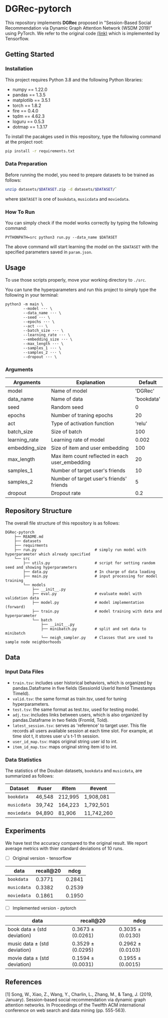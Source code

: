
# DGRec-pytorch

This repository implements **DGRec** proposed in "Session-Based Social Recommendation via Dynamic Graph Attention Network (WSDM 2019)" using PyTorch. 
We refer to the original code [(link)](https://github.com/DeepGraphLearning/RecommenderSystems/tree/master/socialRec) which is implemented by Tensorflow.

## Getting Started

### Installation

This project requires Python 3.8 and the following Python libraries:
- numpy == 1.22.0
- pandas == 1.3.5
- matplotlib == 3.5.1
- torch == 1.8.2
- fire == 0.4.0
- tqdm == 4.62.3
- loguru == 0.5.3
- dotmap == 1.3.17

To install the pacakges used in this repository, type the following command at the project root:
```bash
pip install -r requirements.txt
```

### Data Preparation

Before running the model, you need to prepare datasets to be trained as follows:
```bash
unzip datasets/$DATASET.zip -d datasets/$DATASET/`
```
where `$DATASET` is one of `bookdata`, `musicdata` and `moviedata`. 


### How To Run
You can simply check if the model works correctly by typing the following command:
```
PYTHONPATH=src python3 run.py --data_name $DATASET
```
The above command will start learning the model on the `$DATASET` with the specified parameters saved in `param.json`.

## Usage
To use those scripts properly, move your working directory to `./src`.

You can tune the hyperparameters and run this project to simply type the following in your terminal:

```
python3 -m main \
        --model ··· \
        --data_name ··· \
        --seed ··· \
        --epochs ··· \
        --act ··· \
        --batch_size ··· \
        --learning_rate ··· \
        --embedding_size ··· \
        --max_length ··· \
        --samples_1 ··· \
        --samples_2 ··· \
        --dropout ··· \
```
  
### Arguments

|Arguments|Explanation|Default|
|------|---|---|
|model|Name of model|'DGRec'|
|data_name|Name of data|'bookdata'|
|seed|Random seed|0|
|epochs|Number of traning epochs |20|
|act|Type of activation function|'relu'|
|batch_size|Size of batch|100|
|learning_rate|Learning rate of model|0.002|
|embedding_size|Size of item and user embedding|100|
|max_length|Max item count reflected in each user_embedding|20|
|samples_1|Number of target user's friends|10|
|samples_2|Number of target user's friends' friends|5|
|dropout|Dropout rate|0.2|

## Repository Structure

The overall file structure of this repository is as follows:

```
DGRec-pytorch
    ├── README.md
    ├── datasets                        
    ├── requirments
    ├── run.py                          # simply run model with hyperparameter which already specified                 
    └── src         
        ├── utils.py                    # script for setting random seed and showing hyperparameters
        ├── data.py                     # In charge of data loading 
        ├── main.py                     # input processing for model training
        └── models                      
            ├── __init__.py
            ├── eval.py                 # evaluate model with validation data
            ├── model.py                # model implementation (forward)
            ├── train.py                # model training with data and hyperparameter
            └── batch
                ├── __init__.py
                ├── minibatch.py        # split and set data to minibatch
                └── neigh_sampler.py    # Classes that are used to sample node neighborhoods
```

## Data

### Input Data Files
* `train.tsv`: includes user historical behaviors, which is organized by pandas.Dataframe in five fields (SessionId UserId ItemId Timestamps TimeId).
* `valid.tsv`: the same format as train.tsv, used for tuning hyperparameters.
* `test.tsv`: the same format as test.tsv, used for testing model.
* `adj.tsv`: includes links between users, which is also organized by pandas.Dataframe in two fields (FromId, ToId).
* `latest_session.tsv`: serves as 'reference' to target user. This file records all users available session at each time slot. For example, at time slot t, it stores user u's t-1 th session.
* `user_id_map.tsv`: maps original string user id to int.
* `item_id_map.tsv`: maps original string item id to int.

### Data Statistics
The statistics of the Douban datasets, `bookdata` and `musicdata`, are summarized as follows:

|Dataset|#user|#item|#event|
|------|---|---|---|
|`bookdata`|46,548|212,995|1,908,081|
|`musicdata`|39,742|164,223|1,792,501|
|`moviedata`|94,890|81,906|11,742,260|

## Experiments

We have test the accuracy compared to the original result. We report average metrics with thier standard deviations of 10 runs.

* [ ] Original version - tensorflow

|data|recall@20|ndcg|
|------|---|---|
|`bookdata`|0.3771 |0.2841|
|`musicdata`|0.3382|0.2539|
|`moviedata`|0.1861|0.1950|

* [ ] Implemented version - pytorch

|data|recall@20|ndcg|
|------|---|---|
|book data ± (std deviation)|0.3673 ± (0.0261)|0.3035 ± (0.0130)|
|music data ± (std deviation)|0.3529 ± (0.0295)|0.2962 ± (0.0103)|
|movie data ± (std deviation)|0.1594 ± (0.0031)|0.1955 ± (0.0015)|


 ## References
 [1] Song, W., Xiao, Z., Wang, Y., Charlin, L., Zhang, M., & Tang, J. (2019, January). Session-based social recommendation via dynamic graph attention networks. In Proceedings of the Twelfth ACM international conference on web search and data mining (pp. 555-563).
